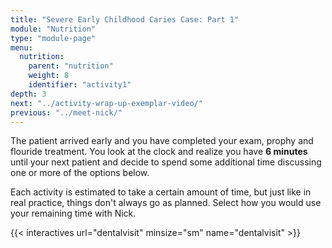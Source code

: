 ```yaml
---
title: "Severe Early Childhood Caries Case: Part 1"
module: "Nutrition"
type: "module-page"
menu:
  nutrition:
    parent: "nutrition"
    weight: 8
    identifier: "activity1"
depth: 3
next: "../activity-wrap-up-exemplar-video/"
previous: "../meet-nick/"
---
```

<div class="pageblock"><p>The patient arrived early and you have completed your exam, prophy and flouride treatment. You look at the clock and realize you have <strong>6 minutes</strong> until your next patient and decide to spend some additional time discussing one or more of the options below.</p>
<p>Each activity is estimated to take a certain amount of time, but just like in real practice, things don't always go as planned. Select how you would use your remaining time with Nick.</p>
</div>

{{< interactives url="dentalvisit" minsize="sm" name="dentalvisit" >}}